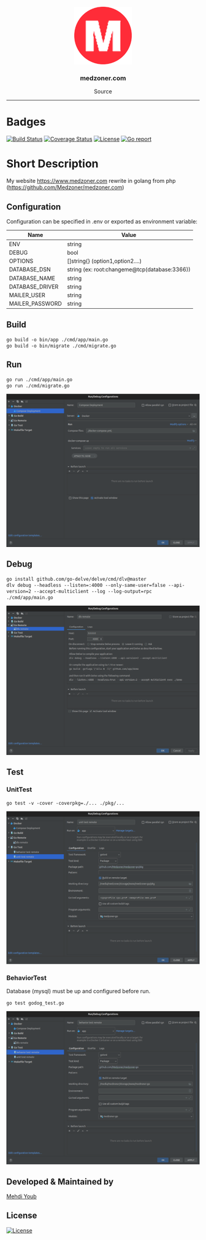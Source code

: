 <p align="center">
  <img alt="golangci-lint logo" src="public/images/logo-single.png" height="150" />
  <h3 align="center">medzoner.com</h3>
  <p align="center">Source</p>
</p>

---
# Badges
[![Build Status](https://github.com/medzoner/medzoner-go/actions/workflows/github-actions.yml/badge.svg?branch=master)](https://github.com/medzoner/medzoner-go/actions/workflows/github-actions.yml/badge.svg?branch=master)
[![Coverage Status](https://coveralls.io/repos/github/Medzoner/medzoner-go/badge.svg?branch=master&service=github)](https://coveralls.io/github/Medzoner/medzoner-go?branch=master)
[![License](https://img.shields.io/badge/License-Apache%202.0-blue.svg)](LICENSE)
[![Go report](https://goreportcard.com/badge/github.com/Medzoner/medzoner-go?service=github)](https://goreportcard.com/report/github.com/Medzoner/medzoner-go?service=github)

# Short Description
My website https://www.medzoner.com rewrite in golang from php (https://github.com/Medzoner/medzoner.com)

## Configuration

Configuration can be specified in .env or exported as environment variable:

| Name  | Value |
| ------------- | ------------- |
| ENV  | string  |
| DEBUG  | bool  |
| OPTIONS  | []string{} (option1,option2....)  |
| DATABASE_DSN  | string (ex: root:changeme@tcp(database:3366))  |
| DATABASE_NAME  | string  |
| DATABASE_DRIVER  | string  |
| MAILER_USER  | string  |
| MAILER_PASSWORD  | string  |

## Build
```
go build -o bin/app ./cmd/app/main.go
go build -o bin/migrate ./cmd/migrate.go
```

## Run
```
go run ./cmd/app/main.go
go run ./cmd/migrate.go
```
![run](doc/run.png)

## Debug
```
go install github.com/go-delve/delve/cmd/dlv@master
dlv debug --headless --listen=:4000 --only-same-user=false --api-version=2 --accept-multiclient --log --log-output=rpc ./cmd/app/main.go
```
![run](doc/dlv.png)

## Test

### UnitTest
```
go test -v -cover -coverpkg=./... ./pkg/...
```
![run](doc/unit-test.png)

### BehaviorTest
Database (mysql) must be up and configured before run.
```
go test godog_test.go
```
![run](doc/behavior-test.png)

## Developed & Maintained by
[Mehdi Youb](https://github.com/Medzoner) 

## License 
[![License](https://img.shields.io/badge/License-Apache%202.0-blue.svg)](LICENSE)
